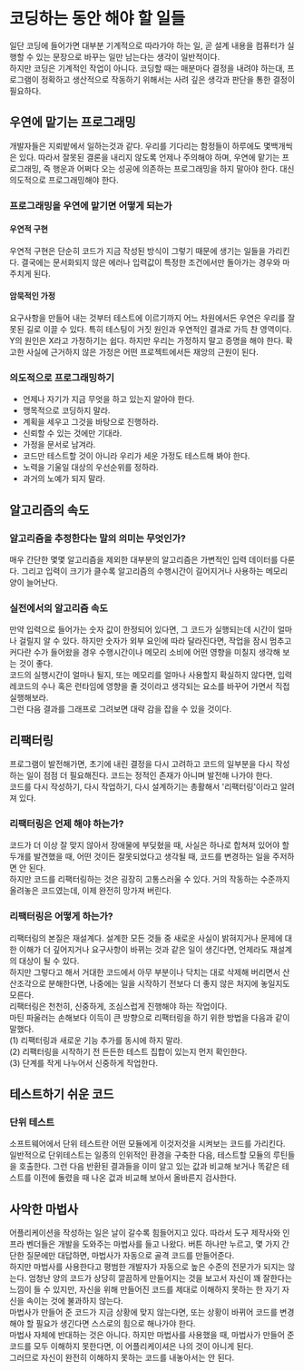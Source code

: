 # 코딩하는 동안 해야 할 일들
일단 코딩에 들어가면 대부분 기계적으로 따라가야 하는 일, 곧 설계 내용을 컴퓨터가 실행할 수 있는 문장으로 바꾸는 일만 남는다는 생각이 일반적이다.  
하지만 코딩은 기계적인 작업이 아니다. 코딩할 때는 매분마다 결정을 내려야 하는대, 프로그램이 정확하고 생산적으로 작동하기 위해서는 사려 깊은 생각과 판단을 통한 결정이 필요하다.  

## 우연에 맡기는 프로그래밍
개발자들은 지뢰밭에서 일하는것과 같다. 우리를 기다리는 함정들이 하루에도 몇백개씩은 있다. 따라서 잘못된 결론을 내리지 않도록 언제나 주의해야 하며, 우연에 맡기는 프로그래밍, 즉 행운과 어쩌다 오는 성공에 의존하는 프로그래밍을 하지 말아야 한다. 대신 의도적으로 프로그래밍해야 한다.  
### 프로그래밍을 우연에 맡기면 어떻게 되는가 
#### 우연적 구현
우연적 구현은 단순히 코드가 지금 작성된 방식이 그렇기 때문에 생기는 일들을 가리킨다. 결국에는 문서화되지 않은 에러나 입력값이 특정한 조건에서만 돌아가는 경우와 마주치게 된다.  
#### 암묵적인 가정
요구사항을 만들어 내는 것부터 테스트에 이르기까지 어느 차원에서든 우연은 우리를 잘못된 길로 이끌 수 있다. 특히 테스팅이 거짓 원인과 우연적인 결과로 가득 찬 영역이다.  
Y의 원인은 X라고 가정하기는 쉽다. 하지만 우리는 가정하지 말고 증명을 해야 한다. 확고한 사실에 근거하지 않은 가정은 어떤 프로젝트에서든 재앙의 근원이 된다.  
### 의도적으로 프로그래밍하기
- 언제나 자기가 지금 무엇을 하고 있는지 알아야 한다.  
- 맹목적으로 코딩하지 말라.  
- 계획을 세우고 그것을 바탕으로 진행하라.  
- 신뢰할 수 있는 것에만 기대라.  
- 가정을 문서로 남겨라.  
- 코드만 테스트할 것이 아니라 우리가 세운 가정도 테스트해 봐야 한다.  
- 노력을 기울일 대상의 우선순위를 정하라.  
- 과거의 노예가 되지 말라.  

## 알고리즘의 속도
### 알고리즘을 추정한다는 말의 의미는 무엇인가?
매우 간단한 몇몇 알고리즘을 제외한 대부분의 알고리즘은 가변적인 입력 데이터를 다룬다. 그리고 입력이 크기가 클수록 알고리즘의 수행시간이 길어지거나 사용하는 메모리 양이 늘어난다.  
### 실전에서의 알고리즘 속도
만약 입력으로 들어가는 숫자 값이 한정되어 있다면, 그 코드가 실행되는데 시간이 얼마나 걸릴지 알 수 있다. 하지만 숫자가 외부 요인에 따라 달라진다면, 작업을 잠시 멈추고 커다란 수가 들어왔을 경우 수행시간이나 메모리 소비에 어떤 영향을 미칠지 생각해 보는 것이 좋다.  
코드의 실행시간이 얼마나 될지, 또는 메모리를 얼마나 사용할지 확실하지 않다면, 입력 레코드의 수나 혹은 런타임에 영향을 줄 것이라고 생각되는 요소를 바꾸어 가면서 직접 실행해보라.  
그런 다음 결과를 그래프로 그려보면 대략 감을 잡을 수 있을 것이다.  

## 리팩터링
프로그램이 발전해가면, 초기에 내린 결정을 다시 고려하고 코드의 일부분을 다시 작성하는 일이 점점 더 필요해진다. 코드는 정적인 존재가 아니며 발전해 나가야 한다.  
코드를 다시 작성하기, 다시 작업하기, 다시 설계하기는 총활해서 '리팩터링'이라고 알려져 있다.  
### 리팩터링은 언제 해야 하는가?
코드가 더 이상 잘 맞지 않아서 장애물에 부딪혔을 때, 사실은 하나로 합쳐져 있어야 할 두개를 발견했을 때, 어떤 것이든 잘못되었다고 생각될 때, 코드를 변경하는 일을 주저하면 안 된다.  
하지만 코드를 리팩터링하는 것은 굉장히 고통스러울 수 있다. 거의 작동하는 수준까지 올려놓은 코드였는데, 이제 완전히 망가져 버린다.  
### 리팩터링은 어떻게 하는가?
리팩터링의 본질은 재설계다. 설계한 모든 것들 중 새로운 사실이 밝혀지거나 문제에 대한 이해가 더 깊어지거나 요구사항이 바뀌는 것과 같은 일이 생긴다면, 언제라도 재설계의 대상이 될 수 있다.  
하지만 그렇다고 해서 거대한 코드에서 아무 부분이나 닥치는 대로 삭제해 버리면서 산산조각으로 분해한다면, 나중에는 일을 시작하기 전보다 더 좋지 않은 처지에 놓일지도 모른다.  
리팩터링은 천천히, 신중하게, 조심스럽게 진행해야 하는 작업이다.  
마틴 파울러는 손해보다 이득이 큰 방향으로 리팩터링을 하기 위한 방법을 다음과 같이 말했다.  
(1) 리팩터링과 새로운 기능 추가를 동시에 하지 말라.  
(2) 리팩터링을 시작하기 전 든든한 테스트 집합이 있는지 먼저 확인한다.  
(3) 단계를 작게 나누어서 신중하게 작업한다.  

## 테스트하기 쉬운 코드
### 단위 테스트
소프트웨어에서 단위 테스트란 어떤 모듈에게 이것저것을 시켜보는 코드를 가리킨다.  
일반적으로 단위테스트는 일종의 인위적인 환경을 구축한 다음, 테스트할 모듈의 루틴들을 호출한다. 그런 다음 반환된 결과들을 이미 알고 있는 값과 비교해 보거나 똑같은 테스트를 이전에 돌렸을 때 나온 겂과 비교해 보아서 올바른지 검사한다.  

## 사악한 마법사
어플리케이션을 작성하는 일은 날이 갈수록 힘들어지고 있다. 따라서 도구 제작사와 인프라 벤더들은 개발을 도와주는 마법사를 들고 나왔다. 버튼 하나만 누르고, 몇 가지 간단한 질문에만 대답하면, 마법사가 자동으로 골격 코드를 만들어준다.  
하지만 마법사를 사용한다고 평범한 개발자가 자동으로 높은 수준의 전문가가 되지는 않는다. 엄청난 양의 코드가 상당히 깔끔하게 만들어지는 것을 보고서 자신이 꽤 잘한다는 느낌이 들 수 있지만, 자신을 위해 만들어진 코드를 제대로 이해하지 못하는 한 자기 자신을 속이는 것에 불과하지 않는다.  
마법사가 만들어 준 코드가 지금 상황에 맞지 않는다면, 또는 상황이 바뀌어 코드를 변경해야 할 필요가 생긴다면 스스로의 힘으로 해나가야 한다.  
마법사 자체에 반대하는 것은 아니다. 하지만 마법사를 사용했을 때, 마법사가 만들어 준 코드를 모두 이해하지 못한다면, 이 어플리케이셔은 나의 것이 아니게 된다.  
그러므로 자신이 완전히 이해하지 못하는 코드를 내놓아서는 안 된다.  